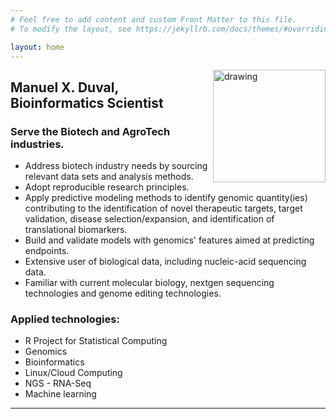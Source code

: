 ```yaml
---
# Feel free to add content and custom Front Matter to this file.
# To modify the layout, see https://jekyllrb.com/docs/themes/#overriding-theme-defaults

layout: home
---
```

<img align="right" src="assets/MxDuval_headshot.jpg" alt="drawing" width="180"/>


## Manuel X. Duval, Bioinformatics Scientist     
### Serve the Biotech and AgroTech industries.  
  + Address biotech industry needs by sourcing relevant data sets and analysis methods.  
  + Adopt reproducible research principles.  
  + Apply predictive modeling methods to identify genomic quantity(ies) contributing to the identification of novel therapeutic targets, target validation, disease selection/expansion, and identification of translational biomarkers.  
  + Build and validate models with genomics' features aimed at predicting endpoints.  
  + Extensive user of biological data, including nucleic-acid sequencing data.  
  + Familiar with current molecular biology, nextgen sequencing technologies and genome editing technologies.  

### Applied technologies:  
  + R Project for Statistical Computing  
  + Genomics  
  + Bioinformatics  
  + Linux/Cloud Computing  
  + NGS - RNA-Seq  
  + Machine learning    
<hr />
<object data="../assets/MxDuval_Resume.pdf" width="1000" height="300" type='application/pdf'></object>
